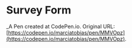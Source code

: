 # Survey Form
 _A Pen created at CodePen.io. Original URL: [https://codepen.io/marciatobias/pen/MMVOpz](https://codepen.io/marciatobias/pen/MMVOpz).

 